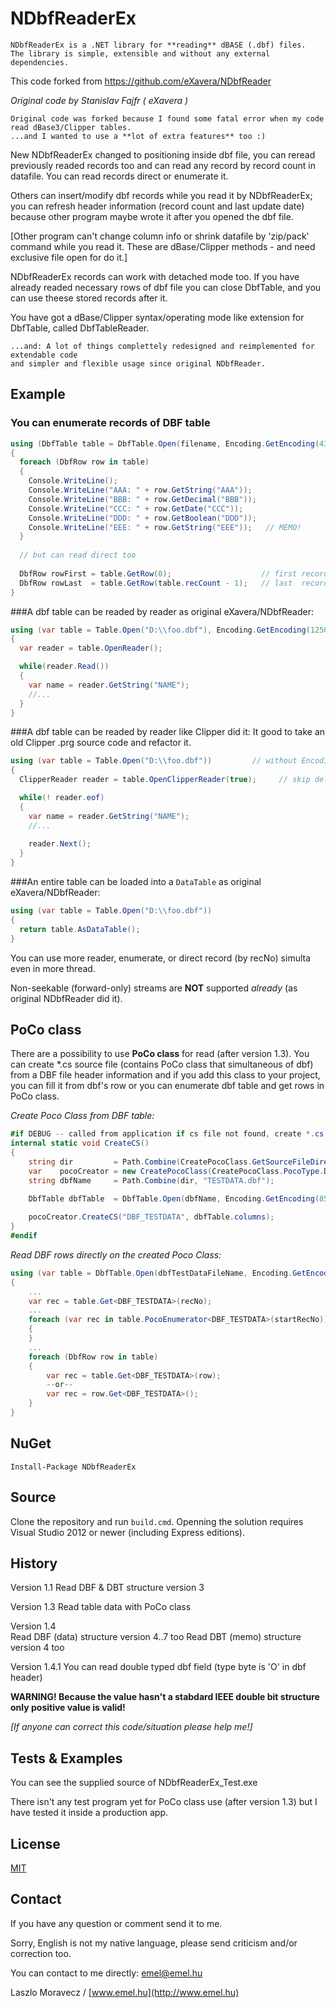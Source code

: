 NDbfReaderEx
============
```
NDbfReaderEx is a .NET library for **reading** dBASE (.dbf) files. 
The library is simple, extensible and without any external dependencies.
```
This code forked from https://github.com/eXavera/NDbfReader

_Original code by Stanislav Fajfr ( eXavera )_

```
Original code was forked because I found some fatal error when my code read dBase3/Clipper tables.
...and I wanted to use a **lot of extra features** too :)

```
New NDbfReaderEx changed to positioning inside dbf file, you can reread previously readed records too 
and can read any record by record count in datafile. You can read records direct or enumerate it.

Others can insert/modify dbf records while you read it by NDbfReaderEx; you can refresh header 
information (record count and last update date) because other program maybe wrote it 
after you opened the dbf file.

[Other program can't change column info or shrink datafile by 'zip/pack' command while you read it. 
These are dBase/Clipper methods - and need exclusive file open for do it.]

NDbfReaderEx records can work with detached mode too. 
If you have already readed necessary rows of dbf file you can close DbfTable, and you can use theese stored records after it.
 
You have got a dBase/Clipper syntax/operating mode like extension for DbfTable, called DbfTableReader.

``` 
...and: A lot of things complettely redesigned and reimplemented for extendable code 
and simpler and flexible usage since original NDbfReader.
```

## Example

### You can enumerate records of DBF table

```csharp
using (DbfTable table = DbfTable.Open(filename, Encoding.GetEncoding(437)))
{
  foreach (DbfRow row in table)
  {
    Console.WriteLine();
    Console.WriteLine("AAA: " + row.GetString("AAA"));
    Console.WriteLine("BBB: " + row.GetDecimal("BBB"));
    Console.WriteLine("CCC: " + row.GetDate("CCC")); 
    Console.WriteLine("DDD: " + row.GetBoolean("DDD")); 
    Console.WriteLine("EEE: " + row.GetString("EEE"));   // MEMO!
  }
  
  // but can read direct too
  
  DbfRow rowFirst = table.GetRow(0);                    // first record of table
  DbfRow rowLast  = table.GetRow(table.recCount - 1);   // last  record of table
}
```

###A dbf table can be readed by reader as original eXavera/NDbfReader:

```csharp
using (var table = Table.Open("D:\\foo.dbf"), Encoding.GetEncoding(1250))
{   
  var reader = table.OpenReader();

  while(reader.Read())
  {
    var name = reader.GetString("NAME");
    //...
  }
}
```

###A dbf table can be readed by reader like Clipper did it:
It good to take an old Clipper .prg source code and refactor it. 

```csharp
using (var table = Table.Open("D:\\foo.dbf"))         // without Encoding: use 'Code page mark' byte from Dbf header! Gooood! (not only English World)
{   
  ClipperReader reader = table.OpenClipperReader(true);     // skip deleted ON

  while(! reader.eof)
  {
    var name = reader.GetString("NAME");
    //...
    
    reader.Next();
  }
}
```

###An entire table can be loaded into a `DataTable` as original eXavera/NDbfReader:

```csharp
using (var table = Table.Open("D:\\foo.dbf"))
{
  return table.AsDataTable();
}
```

You can use more reader, enumerate, or direct record (by recNo) simulta even in more thread.

Non-seekable (forward-only) streams are **NOT** supported _already_ (as original NDbfReader did it). 

## PoCo class

There are a possibility to use **PoCo class** for read (after version 1.3).
You can create *.cs source file (contains PoCo class that simultaneous of dbf) from a DBF file header information and if you add this class to your project, you can fill it from dbf's row or you can enumerate dbf table and get rows in PoCo class.

_Create Poco Class from DBF table:_
```csharp
#if DEBUG -- called from application if cs file not found, create *.cs directly to target dictionary of project
internal static void CreateCS()
{    
    string dir         = Path.Combine(CreatePocoClass.GetSourceFileDirectory(), @"Data");
    var    pocoCreator = new CreatePocoClass(CreatePocoClass.PocoType.Dynamic, dir, "Namespace.Data", true);  
    string dbfName     = Path.Combine(dir, "TESTDATA.dbf");

    DbfTable dbfTable  = DbfTable.Open(dbfName, Encoding.GetEncoding(852), DbfTableType.Clipper);
    
    pocoCreator.CreateCS("DBF_TESTDATA", dbfTable.columns);
}
#endif
```

_Read DBF rows directly on the created Poco Class:_
```csharp
using (var table = DbfTable.Open(dbfTestDataFileName, Encoding.GetEncoding(852)))
{
    ...
    var rec = table.Get<DBF_TESTDATA>(recNo);
    ...   
    foreach (var rec in table.PocoEnumerator<DBF_TESTDATA>(startRecNo))
    {          
    }  
    ...
    foreach (DbfRow row in table)
    { 
        var rec = table.Get<DBF_TESTDATA>(row);
        --or--
        var rec = row.Get<DBF_TESTDATA>();
    }         
}
```

## NuGet

```
Install-Package NDbfReaderEx
```

## Source

Clone the repository and run `build.cmd`. 
Openning the solution requires Visual Studio 2012 or newer (including Express editions).


## History

Version 1.1
  Read DBF & DBT structure version 3
  
Version 1.3
  Read table data with PoCo class
  
Version 1.4  
  Read DBF (data) structure version 4..7 too
  Read DBT (memo) structure version 4 too
  
Version 1.4.1 
  You can read double typed dbf field (type byte is 'O' in dbf header)
  
  **WARNING! Because the value hasn't a stabdard IEEE double bit structure only positive value is valid!**
  
  *[If anyone can correct this code/situation please help me!]*   


## Tests & Examples

You can see the supplied source of NDbfReaderEx_Test.exe

There isn't any test program yet for PoCo class use (after version 1.3) but I have tested it inside a production app.

## License

[MIT](https://github.com/emelhu/NDbfReaderEx/blob/master/LICENSE.md)

## Contact

If you have any question or comment send it to me.

Sorry, English is not my native language, please send criticism and/or correction too.

You can contact to me directly:  emel@emel.hu 

Laszlo Moravecz / [www.emel.hu](http://www.emel.hu)
